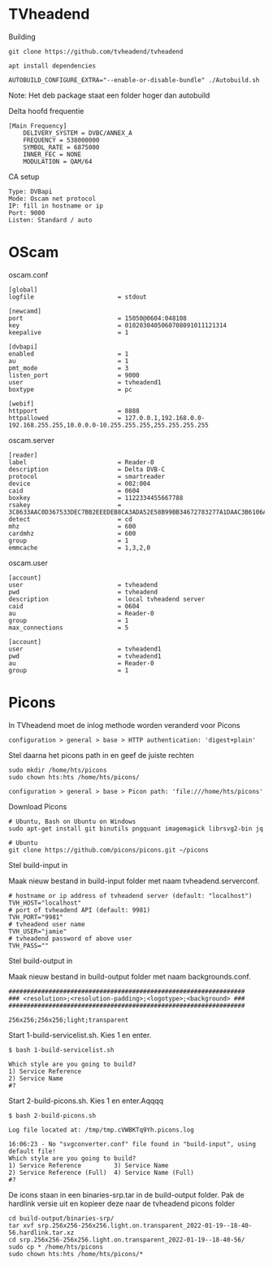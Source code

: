 # TVheadend

Building
```
git clone https://github.com/tvheadend/tvheadend

apt install dependencies

AUTOBUILD_CONFIGURE_EXTRA="--enable-or-disable-bundle" ./Autobuild.sh 
```
Note: Het deb package staat een folder hoger dan autobuild

Delta hoofd frequentie
```
[Main Frequency]
	DELIVERY_SYSTEM = DVBC/ANNEX_A
	FREQUENCY = 538000000
	SYMBOL_RATE = 6875000
	INNER_FEC = NONE
	MODULATION = QAM/64
```
  
CA setup
```
Type: DVBapi
Mode: Oscam net protocol 
IP: fill in hostname or ip
Port: 9000
Listen: Standard / auto
```

# OScam

oscam.conf
```
[global]
logfile                       = stdout

[newcamd]
port                          = 15050@0604:048108
key                           = 0102030405060708091011121314
keepalive                     = 1

[dvbapi]
enabled                       = 1
au                            = 1
pmt_mode                      = 3
listen_port                   = 9000
user                          = tvheadend1
boxtype                       = pc

[webif]
httpport                      = 8888
httpallowed                   = 127.0.0.1,192.168.0.0-192.168.255.255,10.0.0.0-10.255.255.255,255.255.255.255
```

oscam.server
```
[reader]
label                         = Reader-0
description                   = Delta DVB-C
protocol                      = smartreader
device                        = 002:004
caid                          = 0604
boxkey                        = 1122334455667788
rsakey                        = 3C8633AAC0D367533DEC7BB2EEEDEB8CA3ADA52E58B99BB34672783277A1DAAC3B6106AD0909774E031B2A6E30195B437683AD0FC599B87D08CEA47BE1B6C76A
detect                        = cd
mhz                           = 600
cardmhz                       = 600
group                         = 1
emmcache                      = 1,3,2,0
```

oscam.user
```
[account]
user                          = tvheadend
pwd                           = tvheadend
description                   = local tvheadend server
caid                          = 0604
au                            = Reader-0
group                         = 1
max_connections               = 5

[account]
user                          = tvheadend1
pwd                           = tvheadend1
au                            = Reader-0
group                         = 1
```

# Picons

In TVheadend moet de inlog methode worden veranderd voor Picons 
```
configuration > general > base > HTTP authentication: 'digest+plain' 
```

Stel daarna het picons path in en geef de juiste rechten

```
sudo mkdir /home/hts/picons
sudo chown hts:hts /home/hts/picons/

configuration > general > base > Picon path: 'file:///home/hts/picons'  
```

Download Picons 
```
# Ubuntu, Bash on Ubuntu on Windows
sudo apt-get install git binutils pngquant imagemagick librsvg2-bin jq

# Ubuntu
git clone https://github.com/picons/picons.git ~/picons
```

Stel build-input in

Maak nieuw bestand in build-input folder met naam tvheadend.serverconf.

```
# hostname or ip address of tvheadend server (default: "localhost")
TVH_HOST="localhost"
# port of tvheadend API (default: 9981)
TVH_PORT="9981"
# tvheadend user name
TVH_USER="jamie"
# tvheadend password of above user
TVH_PASS=""
```

Stel build-output in

Maak nieuw bestand in build-output folder met naam backgrounds.conf.

```
#################################################################
### <resolution>;<resolution-padding>;<logotype>;<background> ###
#################################################################

256x256;256x256;light;transparent
```

Start 1-build-servicelist.sh. Kies 1 en enter.

```
$ bash 1-build-servicelist.sh

Which style are you going to build?
1) Service Reference
2) Service Name
#?
```

Start 2-build-picons.sh. Kies 1 en enter.Aqqqq

```
$ bash 2-build-picons.sh

Log file located at: /tmp/tmp.cVWBKTq9Yh.picons.log

16:06:23 - No "svgconverter.conf" file found in "build-input", using default file!
Which style are you going to build?
1) Service Reference         3) Service Name
2) Service Reference (Full)  4) Service Name (Full)
#?
```

De icons staan in een binaries-srp.tar in de build-output folder. Pak de hardlink versie uit en kopieer deze naar de tvheadend picons folder

```
cd build-output/binaries-srp/
tar xvf srp.256x256-256x256.light.on.transparent_2022-01-19--18-40-56.hardlink.tar.xz
cd srp.256x256-256x256.light.on.transparent_2022-01-19--18-40-56/
sudo cp * /home/hts/picons
sudo chown hts:hts /home/hts/picons/*
